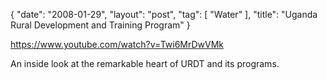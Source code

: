 {
   "date": "2008-01-29",
   "layout": "post",
   "tag": [
      "Water"
   ],
   "title": "Uganda Rural Development and Training Program"
}

https://www.youtube.com/watch?v=Twi6MrDwVMk  

An inside look at the remarkable heart of URDT and its programs.